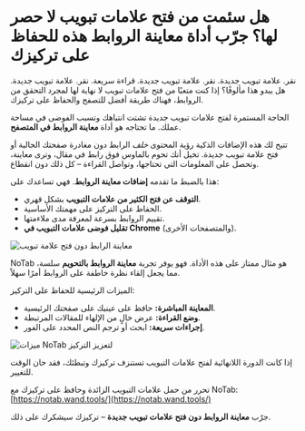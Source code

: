 # هل سئمت من فتح علامات تبويب لا حصر لها؟ جرّب أداة معاينة الروابط هذه للحفاظ على تركيزك

نقر. علامة تبويب جديدة. نقر. علامة تبويب جديدة. قراءة سريعة. نقر. علامة تبويب جديدة. هل يبدو هذا مألوفًا؟ إذا كنت متعبًا من فتح علامات تبويب لا نهاية لها لمجرد التحقق من الروابط، فهناك طريقة أفضل للتصفح والحفاظ على تركيزك.

الحاجة المستمرة لفتح علامات تبويب جديدة تشتت انتباهك وتسبب الفوضى في مساحة عملك. ما تحتاجه هو أداة **معاينة الروابط في المتصفح**.

تتيح لك هذه الإضافات الذكية رؤية المحتوى *خلف* الرابط دون مغادرة صفحتك الحالية أو فتح علامة تبويب جديدة. تخيل أنك تحوم بالماوس فوق رابط في مقال، وترى معاينة، وتحصل على المعلومات التي تحتاجها، وتواصل القراءة – كل ذلك دون انقطاع.

هذا بالضبط ما تقدمه **إضافات معاينة الروابط**. فهي تساعدك على:

*   **التوقف عن فتح الكثير من علامات التبويب** بشكل قهري.
*   الحفاظ على التركيز على مهمتك الأساسية.
*   تقييم الروابط بسرعة لمعرفة مدى ملاءمتها.
*   **تقليل فوضى علامات التبويب في Chrome** (والمتصفحات الأخرى).

![معاينة الرابط دون فتح علامة تبويب](images/notab1.png)

NoTab هو مثال ممتاز على هذه الأداة. فهو يوفر تجربة **معاينة الروابط بالتحويم** سلسة، مما يجعل إلقاء نظرة خاطفة على الروابط أمرًا سهلاً.

الميزات الرئيسية للحفاظ على التركيز:

*   **المعاينة المباشرة:** حافظ على عينيك على صفحتك الرئيسية.
*   **وضع القراءة:** عرض خالٍ من الإلهاء للمقالات المرتبطة.
*   **إجراءات سريعة:** ابحث أو ترجم النص المحدد على الفور.

![ميزات NoTab لتعزيز التركيز](images/notab2.png)

إذا كانت الدورة اللانهائية لفتح علامات التبويب تستنزف تركيزك وتبطئك، فقد حان الوقت للتغيير.

تحرر من حمل علامات التبويب الزائدة وحافظ على تركيزك مع NoTab: [https://notab.wand.tools/](https://notab.wand.tools/)

جرّب **معاينة الروابط دون فتح علامات تبويب جديدة** – تركيزك سيشكرك على ذلك.
